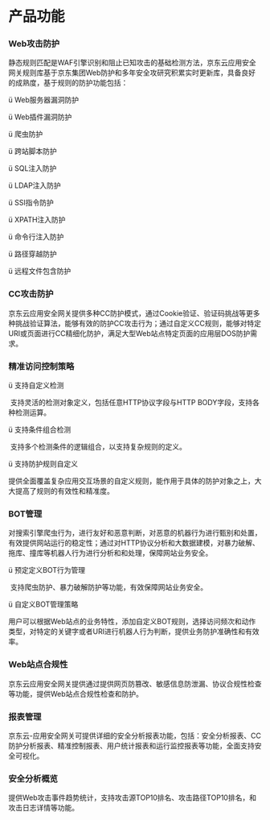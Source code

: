 # 产品功能

### Web攻击防护

静态规则匹配是WAF引擎识别和阻止已知攻击的基础检测方法，京东云应用安全网关规则库基于京东集团Web防护和多年安全攻研究积累实时更新库，具备良好的成熟度，基于规则的防护功能包括：

ü  Web服务器漏洞防护

ü  Web插件漏洞防护

ü  爬虫防护

ü  跨站脚本防护

ü  SQL注入防护

ü  LDAP注入防护

ü  SSI指令防护

ü  XPATH注入防护

ü  命令行注入防护

ü  路径穿越防护

ü  远程文件包含防护

### CC攻击防护

​    京东云应用安全网关提供多种CC防护模式，通过Cookie验证、验证码挑战等更多种挑战验证算法，能够有效的防护CC攻击行为；通过自定义CC规则，能够对特定URI或页面进行CC精细化防护，满足大型Web站点特定页面的应用层DOS防护需求。

### 精准访问控制策略

ü  支持自定义检测

​    支持灵活的检测对象定义，包括任意HTTP协议字段与HTTP BODY字段，支持各种检测运算。

ü  支持条件组合检测

​    支持多个检测条件的逻辑组合，以支持复杂规则的定义。

ü  支持防护规则自定义

​    提供全面覆盖复杂应用交互场景的自定义规则，能作用于具体的防护对象之上，大大提高了规则的有效性和精准度。

### BOT管理

​       对搜索引擎爬虫行为，进行友好和恶意判断，对恶意的机器行为进行甄别和处置，有效提供网站运行的稳定性；通过对HTTP协议分析和大数据建模，对暴力破解、拖库、撞库等机器人行为进行分析和和处理，保障网站业务安全。

ü  预定定义BOT行为管理

​       支持爬虫防护、暴力破解防护等功能，有效保障网站业务安全。

ü  自定义BOT管理策略

​       用户可以根据Web站点的业务特性，添加自定义BOT规则，选择访问频次和动作类型，对特定的关键字或者URI进行机器人行为判断，提供业务防护准确性和有效率。

### Web站点合规性

​       京东云应用安全网关提供通过提供网页防篡改、敏感信息防泄漏、协议合规性检查等功能，提供Web站点合规性检查和防护。

### 报表管理

京东云-应用安全网关可提供详细的安全分析报表功能，包括：安全分析报表、CC防护分析报表、精准控制报表、用户统计报表和运行监控报表等功能，全面支持安全可视化。

### 安全分析概览

​    提供Web攻击事件趋势统计，支持攻击源TOP10排名、攻击路径TOP10排名，和攻击日志详情等功能。
